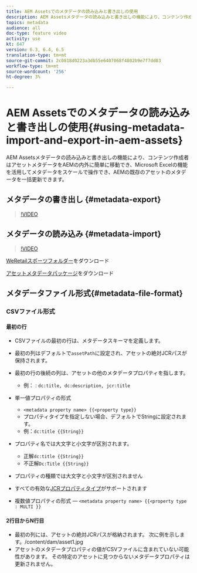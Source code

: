 ```yaml
---
title: AEM Assetsでのメタデータの読み込みと書き出しの使用
description: AEM Assetsメタデータの読み込みと書き出しの機能により、コンテンツ作成者はアセットメタデータをAEMの内外に簡単に移動でき、Microsoft Excelの機能を活用してメタデータをスケールで操作でき、AEMの既存のアセットのメタデータを一括更新できます。
topics: metadata
audience: all
doc-type: feature video
activity: use
kt: 647
version: 6.3, 6.4, 6.5
translation-type: tm+mt
source-git-commit: 2c0818d0223a3db55e6407068f4802b9e7f7dd83
workflow-type: tm+mt
source-wordcount: '256'
ht-degree: 3%

---
```



# AEM Assetsでのメタデータの読み込みと書き出しの使用{#using-metadata-import-and-export-in-aem-assets}

AEM Assetsメタデータの読み込みと書き出しの機能により、コンテンツ作成者はアセットメタデータをAEMの内外に簡単に移動でき、Microsoft Excelの機能を活用してメタデータをスケールで操作でき、AEMの既存のアセットのメタデータを一括更新できます。

## メタデータの書き出し {#metadata-export}

>[!VIDEO](https://video.tv.adobe.com/v/22132/?quality=9&learn=on)

## メタデータの読み込み {#metadata-import}

>[!VIDEO](https://video.tv.adobe.com/v/21374/?quality=9&learn=on)

[WeRetailスポーツフォルダー](assets/we-retail-sports.zip)をダウンロード

[アセットメタデータパッケージ](assets/we-retail-sports-asset-metadata.zip)をダウンロード

## メタデータファイル形式{#metadata-file-format}

### CSVファイル形式

#### 最初の行

* CSVファイルの最初の行は、メタデータスキーマを定義します。
* 最初の列はデフォルトで`assetPath`に設定され、アセットの絶対JCRパスが保持されます。

* 最初の行の後続の列は、アセットの他のメタデータプロパティを指します。

   * 例： : `dc:title, dc:description, jcr:title`

* 単一値プロパティの形式

   * `<metadata property name> {{<property type}}`
   * プロパティタイプを指定しない場合、デフォルトでStringに設定されます。
   * 例：`dc:title {{String}}`

* プロパティ名では大文字と小文字が区別されます。
   * 正解`dc:title {{String}}`
   * 不正解`Dc:Title {{String}}`

* プロパティの種類では大文字と小文字が区別されません
* すべての有効な[JCRプロパティタイプ](https://docs.adobe.com/docs/en/spec/jsr170/javadocs/jcr-2.0/javax/jcr/PropertyType.html)がサポートされます

* 複数値プロパティの形式 — `<metadata property name> {{<property type : MULTI }}`

#### 2行目からN行目

* 最初の列には、アセットの絶対JCRパスが格納されます。 次に例を示します。/content/dam/asset1.jpg
* アセットのメタデータプロパティの値がCSVファイルに含まれていない可能性があります。 その特定のアセットに見つからないメタデータプロパティは更新されません。
